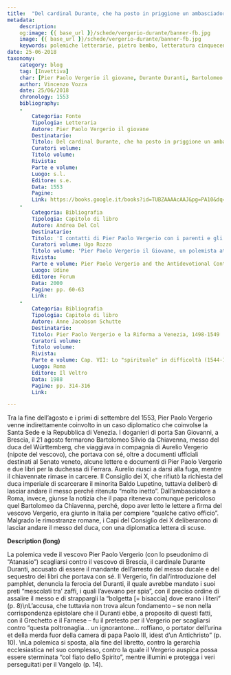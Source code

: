 ```yaml
---
title:  "Del cardinal Durante, che ha posto in priggione un ambasciador di uno di maggiori principi dell’Imperio"
metadata:
	description: 
	og:image: {{ base_url }}/schede/vergerio-durante/banner-fb.jpg
	image: {{ base_url }}/schede/vergerio-durante/banner-fb.jpg
	keywords: polemiche letterarie, pietro bembo, letteratura cinquecento
date: 25-06-2018
taxonomy:
	category: blog
    tag: [Invettiva]
    char: [Pier Paolo Vergerio il giovane, Durante Duranti, Bartolomeo Silvio da Chiavenna, Baldo Lupetino, Cristoforo del Württemberg]
    author: Vincenzo Vozza
    date: 25/06/2018
    chronology: 1553
    bibliography:
    -
        Categoria: Fonte
        Tipologia: Letteraria
        Autore: Pier Paolo Vergerio il giovane
        Destinatario: 
        Titolo: Del cardinal Durante, che ha posto in priggione un ambasciador di uno di maggiori principi dell’Imperio
        Curatori volume: 
        Titolo volume: 
        Rivista: 
        Parte e volume: 
        Luogo: s.l.
        Editore: s.e.
        Data: 1553
        Pagine: 
        Link: https://books.google.it/books?id=TUBZAAAAcAAJ&pg=PA10&dq=Del+cardinal+Durante,+che+ha+posto+in+priggione+un+ambasciador&hl=it&sa=X&ved=0ahUKEwj77duEoJ_cAhWNqaQKHW5pCxsQ6AEIKjAA#v=onepage&q&f=false
    -
        Categoria: Bibliografia
        Tipologia: Capitolo di libro
        Autore: Andrea Del Col
        Destinatario: 
        Titolo: 'I contatti di Pier Paolo Vergerio con i parenti e gli amici italiani dopo l''esilio'
        Curatori volume: Ugo Rozzo
        Titolo volume: 'Pier Paolo Vergerio il Giovane, un polemista attraverso l''Europa del Cinquecento. Convengo internazionale di studi.'
        Rivista: 
        Parte e volume: Pier Paolo Vergerio and the Antidevotional Controversy
        Luogo: Udine
        Editore: Forum
        Data: 2000
        Pagine: pp. 60-63
        Link: 
    -
        Categoria: Bibliografia
        Tipologia: Capitolo di libro
        Autore: Anne Jacobson Schutte
        Destinatario: 
        Titolo: Pier Paolo Vergerio e la Riforma a Venezia, 1498-1549
        Curatori volume: 
        Titolo volume: 
        Rivista: 
        Parte e volume: Cap. VII: Lo "spirituale" in difficoltà (1544-1546)
        Luogo: Roma
        Editore: Il Veltro
        Data: 1988
        Pagine: pp. 314-316
        Link: 

---
```


Tra la fine dell’agosto e i primi di settembre del 1553, Pier Paolo Vergerio venne indirettamente coinvolto in un caso diplomatico che coinvolse la Santa Sede e la Repubblica di Venezia. I doganieri di porta San Giovanni, a Brescia, il 21 agosto fermarono Bartolomeo Silvio da Chiavenna, messo del duca del Württemberg, che viaggiava in compagnia di Aurelio Vergerio (nipote del vescovo), che portava con sé, oltre a documenti ufficiali destinati al Senato veneto, alcune lettere e documenti di Pier Paolo Vergerio e due libri per la duchessa di Ferrara. Aurelio riuscì a darsi alla fuga, mentre il chiavennate rimase in carcere. Il Consiglio dei X, che rifiutò la richiesta del duca imperiale di scarcerare il minorita Baldo Lupetino, tuttavia deliberò di lasciar andare il messo perché ritenuto “molto inetto”. Dall’ambasciatore a Roma, invece, giunse la notizia che il papa riteneva comunque pericoloso quel Bartolomeo da Chiavenna, perché, dopo aver letto le lettere a firma del vescovo Vergerio, era giunto in Italia per compiere “qualche cativo officio”. Malgrado le rimostranze romane, i Capi del Consiglio dei X deliberarono di lasciar andare il messo del duca, con una diplomatica lettera di scuse.

**Description (long)**

La polemica vede il vescovo Pier Paolo Vergerio (con lo pseudonimo di “Atanasio”) scagliarsi contro il vescovo di Brescia, il cardinale Durante Duranti, accusato di essere il mandante dell’arresto del messo ducale e del sequestro dei libri che portava con sé. Il Vergerio, fin dall’introduzione del pamphlet, denuncia la ferocia del Duranti, il quale avrebbe mandato i suoi preti “mescolati tra’ zaffi, i quali l’avevano per spia”, con il preciso ordine di assalire il messo e di strappargli la “bolgetta [= bisaccia] dove erano i literi” (p. 8)\nL’accusa, che tuttavia non trova alcun fondamento – se non nella corrispondenza epistolare che il Duranti ebbe, a proposito di questi fatti, con il Grechetto e il Farnese – fu il pretesto per il Vergerio per scagliarsi contro “questa poltronaglia… un ignorantone… roffiano, o portator dell’urina et della merda fuor della camera di papa Paolo III, idest d’un Antichristo” (p. 10). \nLa polemica si sposta, alla fine del libretto, contro la gerarchia ecclesiastica nel suo complesso, contro la quale il Vergerio auspica possa essere sterminata “col fiato dello Spirito”, mentre illumini e protegga i veri perseguitati per il Vangelo (p. 14).

